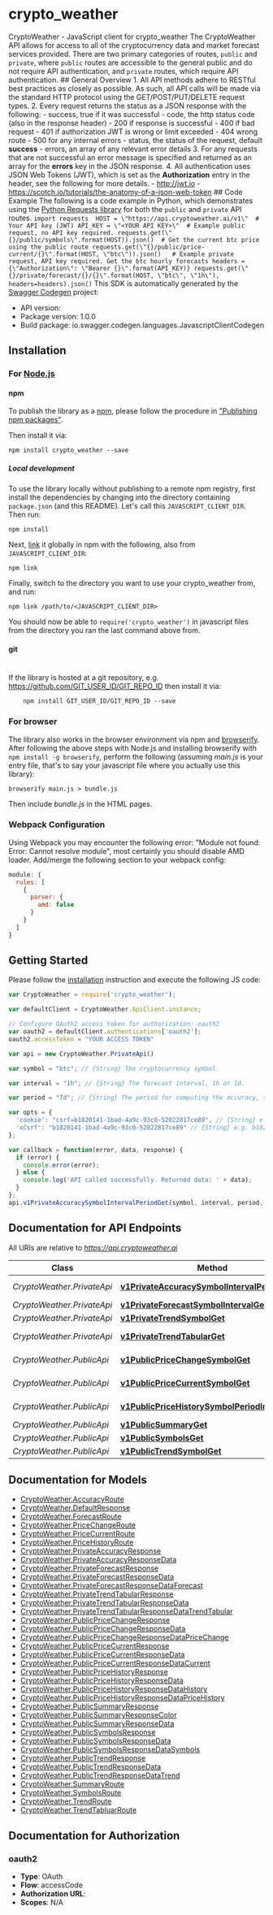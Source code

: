 # crypto_weather

CryptoWeather - JavaScript client for crypto_weather
The CryptoWeather API allows for access to all of the cryptocurrency data and market forecast services provided. There are two primary categories of routes, `public` and `private`, where `public` routes are accessible to the general public and do not require API authentication, and `private` routes, which require API authentication.  ## General Overview  1. All API methods adhere to RESTful best practices as closely as possible. As such, all API calls will be made via the standard HTTP protocol using the GET/POST/PUT/DELETE request types.  2. Every request returns the status as a JSON response with the following:     - success, true if it was successful     - code, the http status code (also in the response header)         - 200 if response is successful         - 400 if bad request         - 401 if authorization JWT is wrong or limit exceeded         - 404 wrong route         - 500 for any internal errors     - status, the status of the request, default **success**     - errors, an array of any relevant error details  3. For any requests that are not successful an error message is specified and returned as an array for the **errors** key in the JSON response.  4. All authentication uses JSON Web Tokens (JWT), which is set as the **Authorization** entry in the header, see the following for more details.     - http://jwt.io     - https://scotch.io/tutorials/the-anatomy-of-a-json-web-token  ## Code Example  The following is a code example in Python, which demonstrates using the [Python Requests library](https://requests.readthedocs.io/en/master/) for both the `public` and `private` API routes.  ``` import requests  HOST = \"https://api.cryptoweather.ai/v1\"  # Your API key (JWT) API_KEY = \"<YOUR API KEY>\"  # Example public request, no API key required. requests.get(\"{}/public/symbols\".format(HOST)).json()  # Get the current btc price using the public route requests.get(\"{}/public/price-current/{}\".format(HOST, \"btc\")).json()   # Example private request, API key required. Get the btc hourly forecasts headers = {\"Authorization\": \"Bearer {}\".format(API_KEY)} requests.get(\"{}/private/forecast/{}/{}\".format(HOST, \"btc\", \"1h\"),              headers=headers).json() ```
This SDK is automatically generated by the [Swagger Codegen](https://github.com/swagger-api/swagger-codegen) project:

- API version: 
- Package version: 1.0.0
- Build package: io.swagger.codegen.languages.JavascriptClientCodegen

## Installation

### For [Node.js](https://nodejs.org/)

#### npm

To publish the library as a [npm](https://www.npmjs.com/),
please follow the procedure in ["Publishing npm packages"](https://docs.npmjs.com/getting-started/publishing-npm-packages).

Then install it via:

```shell
npm install crypto_weather --save
```

##### Local development

To use the library locally without publishing to a remote npm registry, first install the dependencies by changing 
into the directory containing `package.json` (and this README). Let's call this `JAVASCRIPT_CLIENT_DIR`. Then run:

```shell
npm install
```

Next, [link](https://docs.npmjs.com/cli/link) it globally in npm with the following, also from `JAVASCRIPT_CLIENT_DIR`:

```shell
npm link
```

Finally, switch to the directory you want to use your crypto_weather from, and run:

```shell
npm link /path/to/<JAVASCRIPT_CLIENT_DIR>
```

You should now be able to `require('crypto_weather')` in javascript files from the directory you ran the last 
command above from.

#### git
#
If the library is hosted at a git repository, e.g.
https://github.com/GIT_USER_ID/GIT_REPO_ID
then install it via:

```shell
    npm install GIT_USER_ID/GIT_REPO_ID --save
```

### For browser

The library also works in the browser environment via npm and [browserify](http://browserify.org/). After following
the above steps with Node.js and installing browserify with `npm install -g browserify`,
perform the following (assuming *main.js* is your entry file, that's to say your javascript file where you actually 
use this library):

```shell
browserify main.js > bundle.js
```

Then include *bundle.js* in the HTML pages.

### Webpack Configuration

Using Webpack you may encounter the following error: "Module not found: Error:
Cannot resolve module", most certainly you should disable AMD loader. Add/merge
the following section to your webpack config:

```javascript
module: {
  rules: [
    {
      parser: {
        amd: false
      }
    }
  ]
}
```

## Getting Started

Please follow the [installation](#installation) instruction and execute the following JS code:

```javascript
var CryptoWeather = require('crypto_weather');

var defaultClient = CryptoWeather.ApiClient.instance;

// Configure OAuth2 access token for authorization: oauth2
var oauth2 = defaultClient.authentications['oauth2'];
oauth2.accessToken = "YOUR ACCESS TOKEN"

var api = new CryptoWeather.PrivateApi()

var symbol = "btc"; // {String} The cryptocurrency symbol.

var interval = "1h"; // {String} The forecast interval, 1h or 1d.

var period = "7d"; // {String} The period for computing the accuracy, such as the past 7 days.

var opts = { 
  'cookie': "csrf=b1820141-1bad-4a9c-93c0-52022817ce89", // {String} e.g. csrf=b1820141-1bad-4a9c-93c0-52022817ce89
  'xCsrf': "b1820141-1bad-4a9c-93c0-52022817ce89" // {String} e.g. b1820141-1bad-4a9c-93c0-52022817ce89
};

var callback = function(error, data, response) {
  if (error) {
    console.error(error);
  } else {
    console.log('API called successfully. Returned data: ' + data);
  }
};
api.v1PrivateAccuracySymbolIntervalPeriodGet(symbol, interval, period, opts, callback);

```

## Documentation for API Endpoints

All URIs are relative to *https://api.cryptoweather.ai*

Class | Method | HTTP request | Description
------------ | ------------- | ------------- | -------------
*CryptoWeather.PrivateApi* | [**v1PrivateAccuracySymbolIntervalPeriodGet**](docs/PrivateApi.md#v1PrivateAccuracySymbolIntervalPeriodGet) | **GET** /v1/private/accuracy/{symbol}/{interval}/{period} | Accuracy
*CryptoWeather.PrivateApi* | [**v1PrivateForecastSymbolIntervalGet**](docs/PrivateApi.md#v1PrivateForecastSymbolIntervalGet) | **GET** /v1/private/forecast/{symbol}/{interval} | Forecast
*CryptoWeather.PrivateApi* | [**v1PrivateTrendSymbolGet**](docs/PrivateApi.md#v1PrivateTrendSymbolGet) | **GET** /v1/private/trend/{symbol} | Trend
*CryptoWeather.PrivateApi* | [**v1PrivateTrendTabularGet**](docs/PrivateApi.md#v1PrivateTrendTabularGet) | **GET** /v1/private/trend-tabular | Trend Tabular
*CryptoWeather.PublicApi* | [**v1PublicPriceChangeSymbolGet**](docs/PublicApi.md#v1PublicPriceChangeSymbolGet) | **GET** /v1/public/price-change/{symbol} | Price Change
*CryptoWeather.PublicApi* | [**v1PublicPriceCurrentSymbolGet**](docs/PublicApi.md#v1PublicPriceCurrentSymbolGet) | **GET** /v1/public/price-current/{symbol} | Price Current
*CryptoWeather.PublicApi* | [**v1PublicPriceHistorySymbolPeriodIntervalGet**](docs/PublicApi.md#v1PublicPriceHistorySymbolPeriodIntervalGet) | **GET** /v1/public/price-history/{symbol}/{period}/{interval} | Price History
*CryptoWeather.PublicApi* | [**v1PublicSummaryGet**](docs/PublicApi.md#v1PublicSummaryGet) | **GET** /v1/public/summary | Summary
*CryptoWeather.PublicApi* | [**v1PublicSymbolsGet**](docs/PublicApi.md#v1PublicSymbolsGet) | **GET** /v1/public/symbols | Symbols
*CryptoWeather.PublicApi* | [**v1PublicTrendSymbolGet**](docs/PublicApi.md#v1PublicTrendSymbolGet) | **GET** /v1/public/trend/{symbol} | Trend


## Documentation for Models

 - [CryptoWeather.AccuracyRoute](docs/AccuracyRoute.md)
 - [CryptoWeather.DefaultResponse](docs/DefaultResponse.md)
 - [CryptoWeather.ForecastRoute](docs/ForecastRoute.md)
 - [CryptoWeather.PriceChangeRoute](docs/PriceChangeRoute.md)
 - [CryptoWeather.PriceCurrentRoute](docs/PriceCurrentRoute.md)
 - [CryptoWeather.PriceHistoryRoute](docs/PriceHistoryRoute.md)
 - [CryptoWeather.PrivateAccuracyResponse](docs/PrivateAccuracyResponse.md)
 - [CryptoWeather.PrivateAccuracyResponseData](docs/PrivateAccuracyResponseData.md)
 - [CryptoWeather.PrivateForecastResponse](docs/PrivateForecastResponse.md)
 - [CryptoWeather.PrivateForecastResponseData](docs/PrivateForecastResponseData.md)
 - [CryptoWeather.PrivateForecastResponseDataForecast](docs/PrivateForecastResponseDataForecast.md)
 - [CryptoWeather.PrivateTrendTabularResponse](docs/PrivateTrendTabularResponse.md)
 - [CryptoWeather.PrivateTrendTabularResponseData](docs/PrivateTrendTabularResponseData.md)
 - [CryptoWeather.PrivateTrendTabularResponseDataTrendTabular](docs/PrivateTrendTabularResponseDataTrendTabular.md)
 - [CryptoWeather.PublicPriceChangeResponse](docs/PublicPriceChangeResponse.md)
 - [CryptoWeather.PublicPriceChangeResponseData](docs/PublicPriceChangeResponseData.md)
 - [CryptoWeather.PublicPriceChangeResponseDataPriceChange](docs/PublicPriceChangeResponseDataPriceChange.md)
 - [CryptoWeather.PublicPriceCurrentResponse](docs/PublicPriceCurrentResponse.md)
 - [CryptoWeather.PublicPriceCurrentResponseData](docs/PublicPriceCurrentResponseData.md)
 - [CryptoWeather.PublicPriceCurrentResponseDataCurrent](docs/PublicPriceCurrentResponseDataCurrent.md)
 - [CryptoWeather.PublicPriceHistoryResponse](docs/PublicPriceHistoryResponse.md)
 - [CryptoWeather.PublicPriceHistoryResponseData](docs/PublicPriceHistoryResponseData.md)
 - [CryptoWeather.PublicPriceHistoryResponseDataHistory](docs/PublicPriceHistoryResponseDataHistory.md)
 - [CryptoWeather.PublicPriceHistoryResponseDataPriceHistory](docs/PublicPriceHistoryResponseDataPriceHistory.md)
 - [CryptoWeather.PublicSummaryResponse](docs/PublicSummaryResponse.md)
 - [CryptoWeather.PublicSummaryResponseColor](docs/PublicSummaryResponseColor.md)
 - [CryptoWeather.PublicSummaryResponseData](docs/PublicSummaryResponseData.md)
 - [CryptoWeather.PublicSymbolsResponse](docs/PublicSymbolsResponse.md)
 - [CryptoWeather.PublicSymbolsResponseData](docs/PublicSymbolsResponseData.md)
 - [CryptoWeather.PublicSymbolsResponseDataSymbols](docs/PublicSymbolsResponseDataSymbols.md)
 - [CryptoWeather.PublicTrendResponse](docs/PublicTrendResponse.md)
 - [CryptoWeather.PublicTrendResponseData](docs/PublicTrendResponseData.md)
 - [CryptoWeather.PublicTrendResponseDataTrend](docs/PublicTrendResponseDataTrend.md)
 - [CryptoWeather.SummaryRoute](docs/SummaryRoute.md)
 - [CryptoWeather.SymbolsRoute](docs/SymbolsRoute.md)
 - [CryptoWeather.TrendRoute](docs/TrendRoute.md)
 - [CryptoWeather.TrendTabluarRoute](docs/TrendTabluarRoute.md)


## Documentation for Authorization


### oauth2

- **Type**: OAuth
- **Flow**: accessCode
- **Authorization URL**: 
- **Scopes**: N/A

